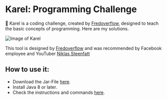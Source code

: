 # Karel: Programming Challenge
🤖 Karel is a coding challenge, created by [Fredoverflow](https://github.com/fredoverflow), designed to teach the basic concepts of programming. Here are my solutions.

![Image of Karel](https://camo.githubusercontent.com/2e402bad54a64aefb97688c237e601cc0153e191/68747470733a2f2f692e696d6775722e636f6d2f454d4b496f68692e706e67)

This tool is designed by [Fredoverflow](https://github.com/fredoverflow) and was recommended by Facebook employee and YouTuber [Niklas Steenfatt](https://www.youtube.com/channel/UCzsfkUFa1_4F4cZeSLv5dFQ)

## How to use it:
* Download the Jar-File [here](https://github.com/fredoverflow/karel#download-karel).
* Install Java 8 or later.
* Check the instructions and commands [here](https://github.com/fredoverflow/karel#language-reference).

